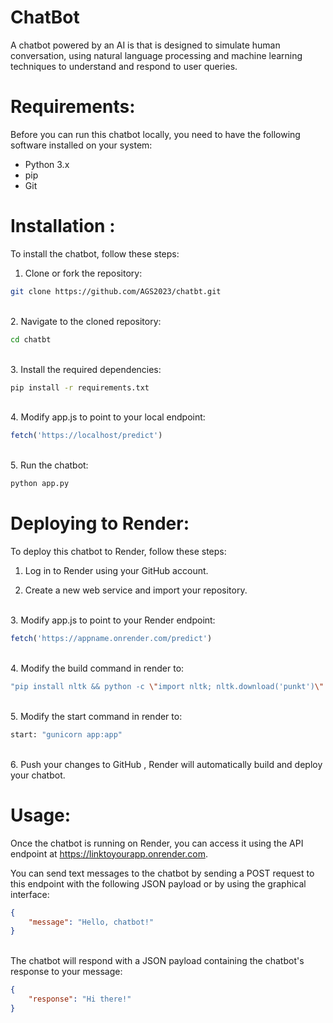 
# ChatBot

A chatbot powered by an AI is that is designed to simulate human conversation, using natural language processing and machine learning techniques to understand and respond to user queries.


# Requirements:
Before you can run this chatbot locally, you need to have the following software installed on your system:

- Python 3.x  
- pip
- Git
# Installation :
To install the chatbot, follow these steps:

1. Clone or fork the repository:
```bash
git clone https://github.com/AGS2023/chatbt.git

```
\
2. Navigate to the cloned repository:
```bash
cd chatbt

```
\
3. Install the required dependencies:
```bash
pip install -r requirements.txt

```
\
4. Modify app.js to point to your local endpoint:
```js
fetch('https://localhost/predict')

``` 
\
5. Run the chatbot:
```bash
python app.py
```

# Deploying to Render:
To deploy this chatbot to Render, follow these steps:
1. Log in to Render using your GitHub account.

2. Create a new web service and import your repository.

\
3. Modify app.js to point to your Render endpoint:
```js
fetch('https://appname.onrender.com/predict')

```
\
4. Modify the build command in render to:
```bash
"pip install nltk && python -c \"import nltk; nltk.download('punkt')\" && pip install flask_cors && pip install gunicorn && pip install Flask && pip install torch && pip install torchvision"

```
\
5. Modify the start command in render to:
```bash
start: "gunicorn app:app"

```
\
6. Push your changes to GitHub , Render will automatically build and deploy your chatbot.


# Usage:
Once the chatbot is running on Render, you can access it using the API endpoint at https://linktoyourapp.onrender.com. 

You can send text messages to the chatbot by sending a POST request to this endpoint with the following JSON payload or by using the graphical interface:

```json
{
    "message": "Hello, chatbot!"
}
```
\
The chatbot will respond with a JSON payload containing the chatbot's response to your message:
```json
{
    "response": "Hi there!"
}

```



